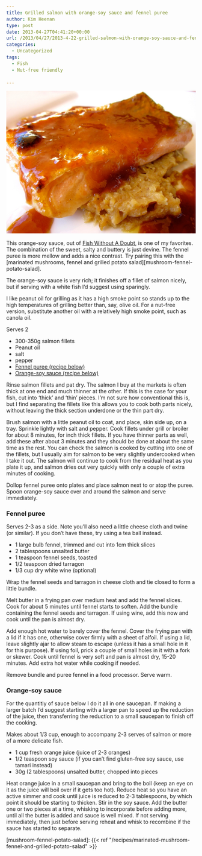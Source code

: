 ```yaml
---
title: Grilled salmon with orange-soy sauce and fennel puree
author: Kim Heenan
type: post
date: 2013-04-27T04:41:20+00:00
url: /2013/04/27/2013-4-22-grilled-salmon-with-orange-soy-sauce-and-fennel-puree/
categories:
  - Uncategorized
tags:
  - Fish
  - Nut-free friendly

---
```


![](salmon-orange-soy-fennel.jpg)

This orange-soy sauce, out of [Fish Without A Doubt][fish-without-a-doubt], is one of my favorites. The combination of the sweet, salty and buttery is just devine. The fennel puree is more mellow and adds a nice contrast. Try pairing this with the [marinated mushrooms, fennel and grilled potato salad][mushroom-fennel-potato-salad].

<!--more-->

The orange-soy sauce is very rich; it finishes off a fillet of salmon nicely, but if serving with a white fish I’d suggest using sparingly.

I like peanut oil for grilling as it has a high smoke point so stands up to the high temperatures of grilling better than, say, olive oil. For a nut-free version, substitute another oil with a relatively high smoke point, such as canola oil.

Serves 2

  * 300-350g salmon fillets
  * Peanut oil
  * salt
  * pepper
  * [Fennel puree (recipe below)](#fennelpuree)
  * [Orange-soy sauce (recipe below)](#orangesoysauce)

Rinse salmon fillets and pat dry. The salmon I buy at the markets is often thick at one end and much thinner at the other. If this is the case for your fish, cut into ‘thick’ and ‘thin’ pieces. I’m not sure how conventional this is, but I find separating the fillets like this allows you to cook both parts nicely, without leaving the thick section underdone or the thin part dry.

Brush salmon with a little peanut oil to coat, and place, skin side up, on a tray. Sprinkle lightly with salt and pepper. Cook fillets under grill or broiler for about 8 minutes, for inch thick fillets. If you have thinner parts as well, add these after about 3 minutes and they should be done at about the same time as the rest. You can check the salmon is cooked by cutting into one of the fillets, but I usually aim for salmon to be very slightly undercooked when I take it out. The salmon will continue to cook from the residual heat as you plate it up, and salmon dries out very quickly with only a couple of extra minutes of cooking.

Dollop fennel puree onto plates and place salmon next to or atop the puree. Spoon orange-soy sauce over and around the salmon and serve immediately.

### <a name="fennelpuree"></a> Fennel puree

Serves 2-3 as a side. Note you’ll also need a little cheese cloth and twine (or similar). If you don’t have these, try using a tea ball instead.

  * 1 large bulb fennel, trimmed and cut into 1cm thick slices
  * 2 tablespoons unsalted butter
  * 1 teaspoon fennel seeds, toasted
  * 1/2 teaspoon dried tarragon
  * 1/3 cup dry white wine (optional)

Wrap the fennel seeds and tarragon in cheese cloth and tie closed to form a little bundle.

Melt butter in a frying pan over medium heat and add the fennel slices. Cook for about 5 minutes until fennel starts to soften. Add the bundle containing the fennel seeds and tarragon. If using wine, add this now and cook until the pan is almost dry.

Add enough hot water to barely cover the fennel. Cover the frying pan with a lid if it has one, otherwise cover firmly with a sheet of alfoil. If using a lid, leave slightly ajar to allow steam to escape (unless it has a small hole in it for this purpose). If using foil, prick a couple of small holes in it with a fork or skewer. Cook until fennel is very soft and pan is almost dry, 15-20 minutes. Add extra hot water while cooking if needed.

Remove bundle and puree fennel in a food processor. Serve warm.

### <a name="orangesoysauce"></a> Orange-soy sauce

For the quantitiy of sauce below I do it all in one saucepan. If making a larger batch I’d suggest starting with a larger pan to speed up the reduction of the juice, then transferring the reduction to a small saucepan to finish off the cooking.

Makes about 1/3 cup, enough to accompany 2-3 serves of salmon or more of a more delicate fish.

  * 1 cup fresh orange juice (juice of 2-3 oranges)
  * 1/2 teaspoon soy sauce (if you can’t find gluten-free soy sauce, use tamari instead)
  * 30g (2 tablespoons) unsalted butter, chopped into pieces

Heat orange juice in a small saucepan and bring to the boil (keep an eye on it as the juice will boil over if it gets too hot). Reduce heat so you have an active simmer and cook until juice is reduced to 2-3 tablespoons, by which point it should be starting to thicken. Stir in the soy sauce. Add the butter one or two pieces at a time, whisking to incorporate before adding more, until all the butter is added and sauce is well mixed. If not serving immediately, then just before serving reheat and whisk to recombine if the sauce has started to separate.

 [fish-without-a-doubt]: http://www.amazon.com/Fish-Without-Doubt-Essential-Companion/dp/061853119X%3FSubscriptionId%3D0ENGV10E9K9QDNSJ5C82%26tag%3Dfredel09-20%26linkCode%3Dxm2%26camp%3D2025%26creative%3D165953%26creativeASIN%3D061853119X
 [mushroom-fennel-potato-salad]: {{< ref "/recipes/marinated-mushroom-fennel-and-grilled-potato-salad" >}}